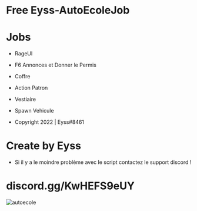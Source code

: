 # Free Eyss-AutoEcoleJob 

# Jobs

- RageUI
- F6 Annonces et Donner le Permis 
- Coffre
- Action Patron
- Vestiaire
- Spawn Vehicule


- Copyright 2022 | Eyss#8461

# Create by Eyss 

- Si il y a le moindre problème avec le script contactez le support discord !

# discord.gg/KwHEFS9eUY

![autoecole](https://user-images.githubusercontent.com/76251650/175649090-bc39a2db-bc69-4e5d-a5a6-8bf6a3f578d1.jpg)
